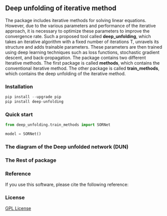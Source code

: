 ## Deep unfolding of iterative method

The package includes iterative methods for solving linear equations. However, due to the various parameters and performance of the iterative approach, it is necessary to optimize these parameters to improve the convergence rate. Such a proposed tool called **deep_unfolding**, which takes an iterative algorithm with a fixed number of iterations T, unravels its structure and adds trainable parameters. These parameters are then trained using deep learning techniques such as loss functions, stochastic gradient descent, and back-propagation.
The package contains two different Iterative methods. The first package is called **methods**, which contains the conventional iterative method. The other package is called **train_methods**, which contains the deep unfolding of the iterative method.

### Installation 
```python
pip install --upgrade pip
pip install deep-unfolding
```
### Quick start
```python
from deep_unfolding.train_methods import SORNet 

model = SORNet()
```
### The diagram of the Deep unfolded network (DUN)


  
### The Rest of package

### Reference
If you use this software, please cite the following reference:



### License

[GPL License](LICENSE)





